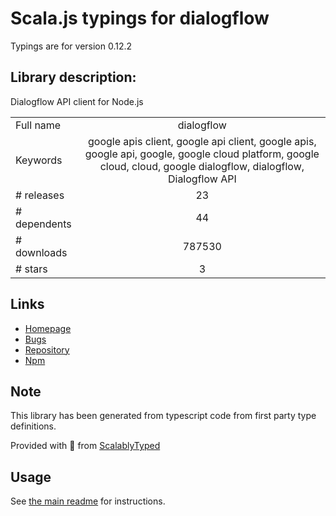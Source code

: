 
# Scala.js typings for dialogflow

Typings are for version 0.12.2

## Library description:
Dialogflow API client for Node.js

|                    |                 |
| ------------------ | :-------------: |
| Full name          | dialogflow |
| Keywords           | google apis client, google api client, google apis, google api, google, google cloud platform, google cloud, cloud, google dialogflow, dialogflow, Dialogflow API |
| # releases         | 23 |
| # dependents       | 44 |
| # downloads        | 787530 |
| # stars            | 3 |

## Links
- [Homepage](https://github.com/googleapis/nodejs-dialogflow#readme)
- [Bugs](https://github.com/googleapis/nodejs-dialogflow/issues)
- [Repository](https://github.com/googleapis/nodejs-dialogflow)
- [Npm](https://www.npmjs.com/package/dialogflow)
    


## Note
This library has been generated from typescript code from first party type definitions.

Provided with :purple_heart: from [ScalablyTyped](https://github.com/oyvindberg/ScalablyTyped)

## Usage
See [the main readme](../../readme.md) for instructions.


